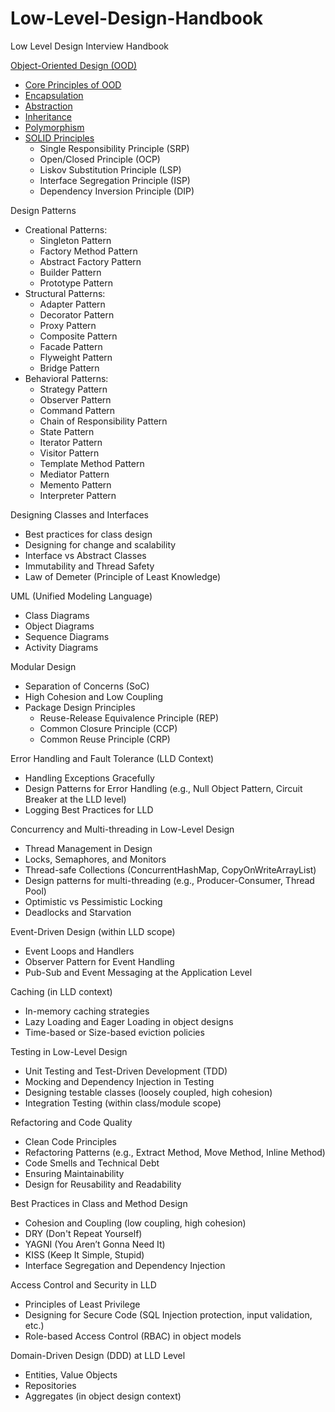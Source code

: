 # Low-Level-Design-Handbook

Low Level Design Interview Handbook

[Object-Oriented Design (OOD)](📂%20ObjectOrientedDesign/📜%20README.md#object-oriented-design-ood)

- [Core Principles of OOD](📂%20ObjectOrientedDesign/📜%20README.md#core-principles-of-object-oriented-design-ood)
- [Encapsulation](📂%20ObjectOrientedDesign/📜%20README.md#encapsulation)
- [Abstraction](📂%20ObjectOrientedDesign/📜%20README.md#abstraction)
- [Inheritance](📂%20ObjectOrientedDesign/📜%20README.md#inheritance)
- [Polymorphism](📂%20ObjectOrientedDesign/📜%20README.md#polymorphism)
- [SOLID Principles](📂%20ObjectOrientedDesign/📂%20SolidPrinciples/SolidPrinciples.md#solid-principles)
  - Single Responsibility Principle (SRP)
  - Open/Closed Principle (OCP)
  - Liskov Substitution Principle (LSP)
  - Interface Segregation Principle (ISP)
  - Dependency Inversion Principle (DIP)

Design Patterns

- Creational Patterns:
  - Singleton Pattern
  - Factory Method Pattern
  - Abstract Factory Pattern
  - Builder Pattern
  - Prototype Pattern
- Structural Patterns:
  - Adapter Pattern
  - Decorator Pattern
  - Proxy Pattern
  - Composite Pattern
  - Facade Pattern
  - Flyweight Pattern
  - Bridge Pattern
- Behavioral Patterns:
  - Strategy Pattern
  - Observer Pattern
  - Command Pattern
  - Chain of Responsibility Pattern
  - State Pattern
  - Iterator Pattern
  - Visitor Pattern
  - Template Method Pattern
  - Mediator Pattern
  - Memento Pattern
  - Interpreter Pattern

Designing Classes and Interfaces

- Best practices for class design
- Designing for change and scalability
- Interface vs Abstract Classes
- Immutability and Thread Safety
- Law of Demeter (Principle of Least Knowledge)

UML (Unified Modeling Language)

- Class Diagrams
- Object Diagrams
- Sequence Diagrams
- Activity Diagrams

Modular Design

- Separation of Concerns (SoC)
- High Cohesion and Low Coupling
- Package Design Principles
  - Reuse-Release Equivalence Principle (REP)
  - Common Closure Principle (CCP)
  - Common Reuse Principle (CRP)

Error Handling and Fault Tolerance (LLD Context)

- Handling Exceptions Gracefully
- Design Patterns for Error Handling (e.g., Null Object Pattern, Circuit Breaker at the LLD level)
- Logging Best Practices for LLD

Concurrency and Multi-threading in Low-Level Design

- Thread Management in Design
- Locks, Semaphores, and Monitors
- Thread-safe Collections (ConcurrentHashMap, CopyOnWriteArrayList)
- Design patterns for multi-threading (e.g., Producer-Consumer, Thread Pool)
- Optimistic vs Pessimistic Locking
- Deadlocks and Starvation

Event-Driven Design (within LLD scope)

- Event Loops and Handlers
- Observer Pattern for Event Handling
- Pub-Sub and Event Messaging at the Application Level

Caching (in LLD context)

- In-memory caching strategies
- Lazy Loading and Eager Loading in object designs
- Time-based or Size-based eviction policies

Testing in Low-Level Design

- Unit Testing and Test-Driven Development (TDD)
- Mocking and Dependency Injection in Testing
- Designing testable classes (loosely coupled, high cohesion)
- Integration Testing (within class/module scope)

Refactoring and Code Quality

- Clean Code Principles
- Refactoring Patterns (e.g., Extract Method, Move Method, Inline Method)
- Code Smells and Technical Debt
- Ensuring Maintainability
- Design for Reusability and Readability

Best Practices in Class and Method Design

- Cohesion and Coupling (low coupling, high cohesion)
- DRY (Don't Repeat Yourself)
- YAGNI (You Aren’t Gonna Need It)
- KISS (Keep It Simple, Stupid)
- Interface Segregation and Dependency Injection

Access Control and Security in LLD

- Principles of Least Privilege
- Designing for Secure Code (SQL Injection protection, input validation, etc.)
- Role-based Access Control (RBAC) in object models

Domain-Driven Design (DDD) at LLD Level

- Entities, Value Objects
- Repositories
- Aggregates (in object design context)
